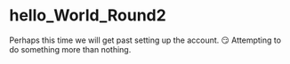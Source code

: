 # hello_World_Round2
Perhaps this time we will get past setting up the account. 😏
Attempting to do something more than nothing.
